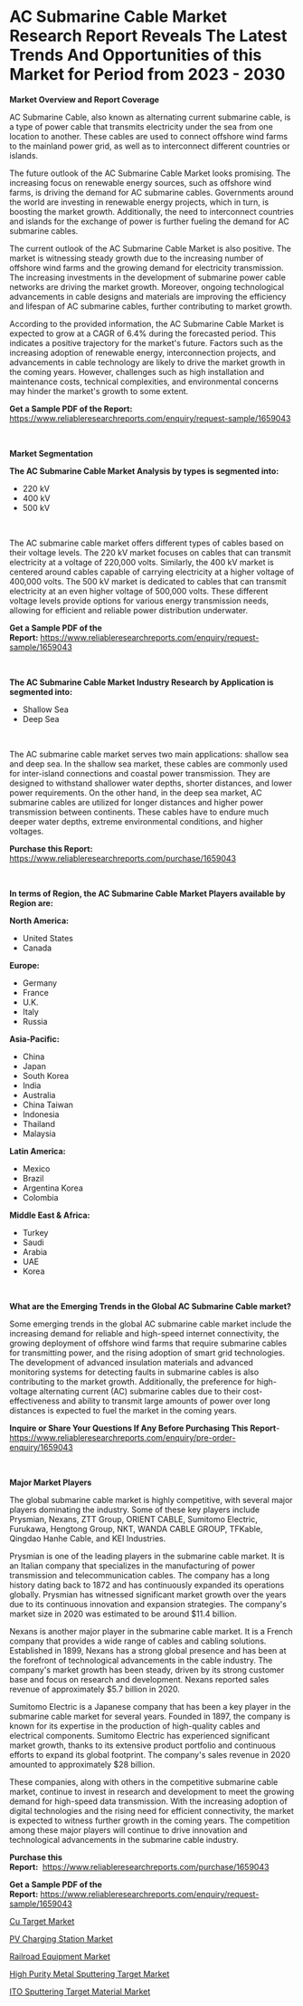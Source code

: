 <p><h1>AC Submarine Cable Market Research Report Reveals The Latest Trends And Opportunities of this Market for Period from 2023 - 2030</h1></p><p><strong>Market Overview and Report Coverage</strong></p>
<p><p>AC Submarine Cable, also known as alternating current submarine cable, is a type of power cable that transmits electricity under the sea from one location to another. These cables are used to connect offshore wind farms to the mainland power grid, as well as to interconnect different countries or islands.</p><p>The future outlook of the AC Submarine Cable Market looks promising. The increasing focus on renewable energy sources, such as offshore wind farms, is driving the demand for AC submarine cables. Governments around the world are investing in renewable energy projects, which in turn, is boosting the market growth. Additionally, the need to interconnect countries and islands for the exchange of power is further fueling the demand for AC submarine cables.</p><p>The current outlook of the AC Submarine Cable Market is also positive. The market is witnessing steady growth due to the increasing number of offshore wind farms and the growing demand for electricity transmission. The increasing investments in the development of submarine power cable networks are driving the market growth. Moreover, ongoing technological advancements in cable designs and materials are improving the efficiency and lifespan of AC submarine cables, further contributing to market growth.</p><p>According to the provided information, the AC Submarine Cable Market is expected to grow at a CAGR of 6.4% during the forecasted period. This indicates a positive trajectory for the market's future. Factors such as the increasing adoption of renewable energy, interconnection projects, and advancements in cable technology are likely to drive the market growth in the coming years. However, challenges such as high installation and maintenance costs, technical complexities, and environmental concerns may hinder the market's growth to some extent.</p></p>
<p><strong>Get a Sample PDF of the Report:</strong> <a href="https://www.reliableresearchreports.com/enquiry/request-sample/1659043">https://www.reliableresearchreports.com/enquiry/request-sample/1659043</a></p>
<p>&nbsp;</p>
<p><strong>Market Segmentation</strong></p>
<p><strong>The AC Submarine Cable Market Analysis by types is segmented into:</strong></p>
<p><ul><li>220 kV</li><li>400 kV</li><li>500 kV</li></ul></p>
<p>&nbsp;</p>
<p><p>The AC submarine cable market offers different types of cables based on their voltage levels. The 220 kV market focuses on cables that can transmit electricity at a voltage of 220,000 volts. Similarly, the 400 kV market is centered around cables capable of carrying electricity at a higher voltage of 400,000 volts. The 500 kV market is dedicated to cables that can transmit electricity at an even higher voltage of 500,000 volts. These different voltage levels provide options for various energy transmission needs, allowing for efficient and reliable power distribution underwater.</p></p>
<p><strong>Get a Sample PDF of the Report:</strong>&nbsp;<a href="https://www.reliableresearchreports.com/enquiry/request-sample/1659043">https://www.reliableresearchreports.com/enquiry/request-sample/1659043</a></p>
<p>&nbsp;</p>
<p><strong>The AC Submarine Cable Market Industry Research by Application is segmented into:</strong></p>
<p><ul><li>Shallow Sea</li><li>Deep Sea</li></ul></p>
<p>&nbsp;</p>
<p><p>The AC submarine cable market serves two main applications: shallow sea and deep sea. In the shallow sea market, these cables are commonly used for inter-island connections and coastal power transmission. They are designed to withstand shallower water depths, shorter distances, and lower power requirements. On the other hand, in the deep sea market, AC submarine cables are utilized for longer distances and higher power transmission between continents. These cables have to endure much deeper water depths, extreme environmental conditions, and higher voltages.</p></p>
<p><strong>Purchase this Report:</strong>&nbsp; <a href="https://www.reliableresearchreports.com/purchase/1659043">https://www.reliableresearchreports.com/purchase/1659043</a></p>
<p>&nbsp;</p>
<p><strong>In terms of Region, the AC Submarine Cable Market Players available by Region are:</strong></p>
<p>
    <p> <strong> North America: </strong>
        <ul>
            <li>United States</li>
            <li>Canada</li>
        </ul>
        </p> 
    <p> <strong> Europe: </strong>
        <ul>
            <li>Germany</li>
            <li>France</li>
            <li>U.K.</li>
            <li>Italy</li>
            <li>Russia</li>
        </ul>
        </p> 
    <p> <strong> Asia-Pacific: </strong>
        <ul>
            <li>China</li>
            <li>Japan</li>
            <li>South Korea</li>
            <li>India</li>
            <li>Australia</li>
            <li>China Taiwan</li>
            <li>Indonesia</li>
            <li>Thailand</li>
            <li>Malaysia</li>
        </ul>
        </p> 
    <p> <strong> Latin America: </strong>
        <ul>
            <li>Mexico</li>
            <li>Brazil</li>
            <li>Argentina Korea</li>
            <li>Colombia</li>
        </ul>
        </p> 
    <p> <strong> Middle East & Africa: </strong>
        <ul>
            <li>Turkey</li>
            <li>Saudi</li>
            <li>Arabia</li>
            <li>UAE</li>
            <li>Korea</li>
        </ul>
    </p>
    </p>
<p>&nbsp;</p>
<p><strong>What are the Emerging Trends in the Global AC Submarine Cable market?</strong></p>
<p><p>Some emerging trends in the global AC submarine cable market include the increasing demand for reliable and high-speed internet connectivity, the growing deployment of offshore wind farms that require submarine cables for transmitting power, and the rising adoption of smart grid technologies. The development of advanced insulation materials and advanced monitoring systems for detecting faults in submarine cables is also contributing to the market growth. Additionally, the preference for high-voltage alternating current (AC) submarine cables due to their cost-effectiveness and ability to transmit large amounts of power over long distances is expected to fuel the market in the coming years.</p></p>
<p><strong>Inquire or Share Your Questions If Any Before Purchasing This Report</strong>- <a href="https://www.reliableresearchreports.com/enquiry/pre-order-enquiry/1659043">https://www.reliableresearchreports.com/enquiry/pre-order-enquiry/1659043</a></p>
<p>&nbsp;</p>
<p><strong>Major Market Players</strong></p>
<p><p>The global submarine cable market is highly competitive, with several major players dominating the industry. Some of these key players include Prysmian, Nexans, ZTT Group, ORIENT CABLE, Sumitomo Electric, Furukawa, Hengtong Group, NKT, WANDA CABLE GROUP, TFKable, Qingdao Hanhe Cable, and KEI Industries.</p><p>Prysmian is one of the leading players in the submarine cable market. It is an Italian company that specializes in the manufacturing of power transmission and telecommunication cables. The company has a long history dating back to 1872 and has continuously expanded its operations globally. Prysmian has witnessed significant market growth over the years due to its continuous innovation and expansion strategies. The company's market size in 2020 was estimated to be around $11.4 billion.</p><p>Nexans is another major player in the submarine cable market. It is a French company that provides a wide range of cables and cabling solutions. Established in 1899, Nexans has a strong global presence and has been at the forefront of technological advancements in the cable industry. The company's market growth has been steady, driven by its strong customer base and focus on research and development. Nexans reported sales revenue of approximately $5.7 billion in 2020.</p><p>Sumitomo Electric is a Japanese company that has been a key player in the submarine cable market for several years. Founded in 1897, the company is known for its expertise in the production of high-quality cables and electrical components. Sumitomo Electric has experienced significant market growth, thanks to its extensive product portfolio and continuous efforts to expand its global footprint. The company's sales revenue in 2020 amounted to approximately $28 billion.</p><p>These companies, along with others in the competitive submarine cable market, continue to invest in research and development to meet the growing demand for high-speed data transmission. With the increasing adoption of digital technologies and the rising need for efficient connectivity, the market is expected to witness further growth in the coming years. The competition among these major players will continue to drive innovation and technological advancements in the submarine cable industry.</p></p>
<p><strong>Purchase this Report:</strong>&nbsp;&nbsp;<a href="https://www.reliableresearchreports.com/purchase/1659043">https://www.reliableresearchreports.com/purchase/1659043</a></p>
<p></p>
<p><strong>Get a Sample PDF of the Report:</strong>&nbsp;<a href="https://www.reliableresearchreports.com/enquiry/request-sample/1659043">https://www.reliableresearchreports.com/enquiry/request-sample/1659043</a></p>
<p><p><a href="https://www.linkedin.com/pulse/cu-target-market-size-share-global-analysis-report/">Cu Target Market</a></p><p><a href="https://medium.com/@kristakutch7227/pv-charging-station-market-report-reveals-the-latest-trends-and-growth-opportunities-of-this-market-02fca2029ca5">PV Charging Station Market</a></p><p><a href="https://medium.com/@drakesporer988/railroad-equipment-market-size-growth-forecast-2023-2030-62a57d44c185">Railroad Equipment Market</a></p><p><a href="https://www.linkedin.com/pulse/high-purity-metal-sputtering-target-market-challenges/">High Purity Metal Sputtering Target Market</a></p><p><a href="https://www.linkedin.com/pulse/ito-sputtering-target-material-market-research-report-provides/">ITO Sputtering Target Material Market</a></p></p>